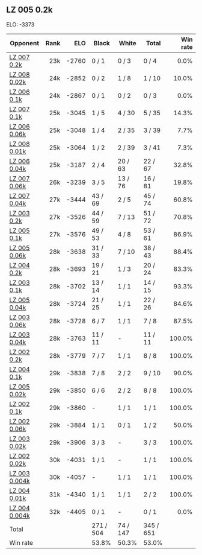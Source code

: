 ## LZ 005 0.2k ##

ELO: -3373

Opponent | Rank | ELO | Black | White | Total | Win rate
---------|-----:|----:|-------|-------|-------|-------:
[LZ 007 0.2k](LZ%20007%200.2k.md) | 23k | -2760 | 0 / 1 | 0 / 3 | 0 / 4 | 0.0%
[LZ 008 0.02k](LZ%20008%200.02k.md) | 24k | -2852 | 0 / 2 | 1 / 8 | 1 / 10 | 10.0%
[LZ 006 0.1k](LZ%20006%200.1k.md) | 24k | -2867 | 0 / 1 | 0 / 2 | 0 / 3 | 0.0%
[LZ 007 0.1k](LZ%20007%200.1k.md) | 25k | -3045 | 1 / 5 | 4 / 30 | 5 / 35 | 14.3%
[LZ 006 0.06k](LZ%20006%200.06k.md) | 25k | -3048 | 1 / 4 | 2 / 35 | 3 / 39 | 7.7%
[LZ 008 0.01k](LZ%20008%200.01k.md) | 25k | -3064 | 1 / 2 | 2 / 39 | 3 / 41 | 7.3%
[LZ 006 0.04k](LZ%20006%200.04k.md) | 25k | -3187 | 2 / 4 | 20 / 63 | 22 / 67 | 32.8%
[LZ 007 0.06k](LZ%20007%200.06k.md) | 26k | -3239 | 3 / 5 | 13 / 76 | 16 / 81 | 19.8%
[LZ 007 0.04k](LZ%20007%200.04k.md) | 27k | -3444 | 43 / 69 | 2 / 5 | 45 / 74 | 60.8%
[LZ 003 0.2k](LZ%20003%200.2k.md) | 27k | -3526 | 44 / 59 | 7 / 13 | 51 / 72 | 70.8%
[LZ 005 0.1k](LZ%20005%200.1k.md) | 27k | -3576 | 49 / 53 | 4 / 8 | 53 / 61 | 86.9%
[LZ 005 0.06k](LZ%20005%200.06k.md) | 28k | -3638 | 31 / 33 | 7 / 10 | 38 / 43 | 88.4%
[LZ 004 0.2k](LZ%20004%200.2k.md) | 28k | -3693 | 19 / 21 | 1 / 3 | 20 / 24 | 83.3%
[LZ 003 0.1k](LZ%20003%200.1k.md) | 28k | -3702 | 13 / 14 | 1 / 1 | 14 / 15 | 93.3%
[LZ 005 0.04k](LZ%20005%200.04k.md) | 28k | -3724 | 21 / 25 | 1 / 1 | 22 / 26 | 84.6%
[LZ 003 0.06k](LZ%20003%200.06k.md) | 28k | -3728 | 6 / 7 | 1 / 1 | 7 / 8 | 87.5%
[LZ 003 0.04k](LZ%20003%200.04k.md) | 28k | -3763 | 11 / 11 | - | 11 / 11 | 100.0%
[LZ 002 0.2k](LZ%20002%200.2k.md) | 28k | -3779 | 7 / 7 | 1 / 1 | 8 / 8 | 100.0%
[LZ 004 0.1k](LZ%20004%200.1k.md) | 29k | -3838 | 7 / 8 | 2 / 2 | 9 / 10 | 90.0%
[LZ 005 0.02k](LZ%20005%200.02k.md) | 29k | -3850 | 6 / 6 | 2 / 2 | 8 / 8 | 100.0%
[LZ 002 0.1k](LZ%20002%200.1k.md) | 29k | -3860 | - | 1 / 1 | 1 / 1 | 100.0%
[LZ 002 0.06k](LZ%20002%200.06k.md) | 29k | -3884 | 1 / 1 | 0 / 1 | 1 / 2 | 50.0%
[LZ 003 0.02k](LZ%20003%200.02k.md) | 29k | -3906 | 3 / 3 | - | 3 / 3 | 100.0%
[LZ 002 0.02k](LZ%20002%200.02k.md) | 30k | -4031 | 1 / 1 | - | 1 / 1 | 100.0%
[LZ 003 0.004k](LZ%20003%200.004k.md) | 30k | -4057 | - | 1 / 1 | 1 / 1 | 100.0%
[LZ 004 0.01k](LZ%20004%200.01k.md) | 31k | -4340 | 1 / 1 | 1 / 1 | 2 / 2 | 100.0%
[LZ 004 0.004k](LZ%20004%200.004k.md) | 32k | -4405 | 0 / 1 | - | 0 / 1 | 0.0%
Total | | | 271 / 504 | 74 / 147 | 345 / 651 | 
Win rate| | | 53.8% | 50.3% | 53.0% | 
